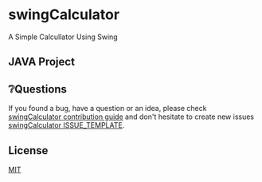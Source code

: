 # swingCalculator

A Simple Calcullator Using Swing 

## JAVA Project

## ❔Questions

If you found a bug, have a question or an idea, please check [swingCalculator contribution guide](CONTRIBUTING.md) and don't hesitate to create new issues [swingCalculator ISSUE_TEMPLATE](ISSUE_TEMPLATE.md).

## License
[MIT](https://choosealicense.com/licenses/mit/)
